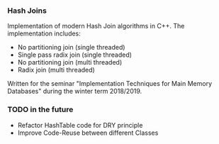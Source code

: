 ### Hash Joins

Implementation of modern Hash Join algorithms in C++.
The implementation includes:

* No partitioning join (single threaded)
* Single pass radix join (single threaded)
* No partitioning join (multi threaded)
* Radix join (multi threaded)

Written for the seminar "Implementation Techniques for Main Memory Databases"
during the winter term 2018/2019.

### TODO in the future
* Refactor HashTable code for DRY principle
* Improve Code-Reuse between different Classes